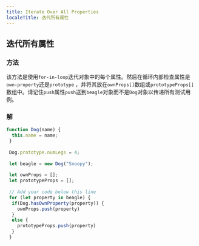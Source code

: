 ```yaml
---
title: Iterate Over All Properties
localeTitle: 迭代所有属性
---
```

## 迭代所有属性

### 方法

该方法是使用`for-in-loop`迭代对象中的每个属性。然后在循环内部检查属性是`own-property`还是`prototype` ，并将其放在`ownProps[]`数组或`prototypeProps[]`数组中。请记住`push`属性`push`送到`beagle`对象而不是`Dog`对象以传递所有测试用例。

### 解

```javascript
function Dog(name) { 
  this.name = name; 
 } 
 
 Dog.prototype.numLegs = 4; 
 
 let beagle = new Dog("Snoopy"); 
 
 let ownProps = []; 
 let prototypeProps = []; 
 
 // Add your code below this line 
 for (let property in beagle) { 
  if(Dog.hasOwnProperty(property)) { 
    ownProps.push(property) 
  } 
  else { 
    prototypeProps.push(property) 
  } 
 } 

```